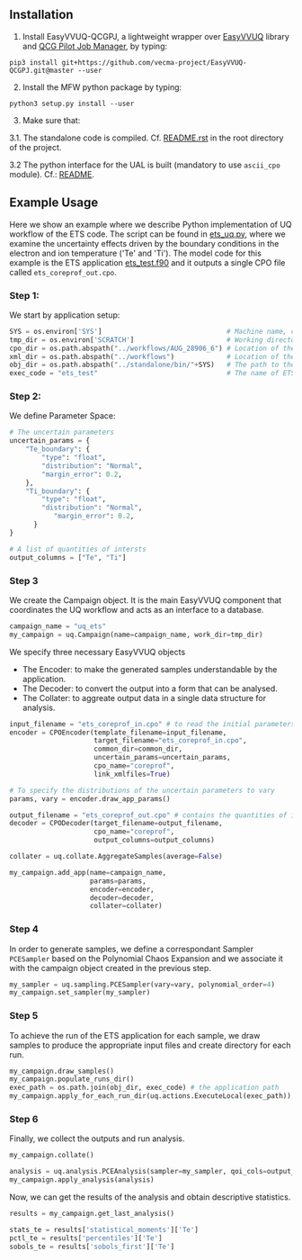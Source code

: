 ## Installation

1. Install EasyVVUQ-QCGPJ, a lightweight wrapper over [EasyVVUQ](https://easyvvuq.readthedocs.io/en/latest/installation.html) library and [QCG Pilot Job Manager](https://github.com/vecma-project/QCG-PilotJob), by typing:
```
pip3 install git+https://github.com/vecma-project/EasyVVUQ-QCGPJ.git@master --user
```

2. Install the MFW python package by typing:
```
python3 setup.py install --user
```

3. Make sure that:

3.1. The standalone code is compiled. Cf. [README.rst](https://github.com/vecma-ipp/MFW/blob/devel/README.rst) in the root directory of the project.

3.2 The python interface for the UAL is built (mandatory to use `ascii_cpo` module). Cf.: [README](https://github.com/vecma-ipp/MFW/tree/devel/ual/python_interface).


## Example Usage

Here we show an example where we describe Python implementation of UQ workflow of the ETS code. 
The script can be found in [ets_uq.py](https://github.com/vecma-ipp/MFW/blob/devel/uq/ets_uq.py), where we examine the uncertainty effects driven by the boundary conditions in the electron and ion temperature ('Te' and 'Ti'). 
The model code for this example is the ETS application [ets_test.f90](https://github.com/vecma-ipp/MFW/blob/devel/standalone/src/ets_test.f90) and it outputs a single CPO file called `ets_coreprof_out.cpo`.


### Step 1: 
We start by application setup:

```python
SYS = os.environ['SYS']                               # Machine name, cf. config file in the root folder.
tmp_dir = os.environ['SCRATCH']                       # Working directory: to be defined in .bashrc file.
cpo_dir = os.path.abspath("../workflows/AUG_28906_6") # Location of the CPO files.
xml_dir = os.path.abspath("../workflows")             # Location of the XML and XSD files.
obj_dir = os.path.abspath("../standalone/bin/"+SYS)   # The path to the application executables.
exec_code = "ets_test"                                # The name of ETS application.
```

### Step 2: 
We define Parameter Space: 

```python
# The uncertain parameters 
uncertain_params = {
    "Te_boundary": {
        "type": "float",
        "distribution": "Normal",
        "margin_error": 0.2,
    },
    "Ti_boundary": {
        "type": "float",
        "distribution": "Normal",
           "margin_error": 0.2,
      }
}

# A list of quantities of intersts
output_columns = ["Te", "Ti"] 
```


### Step 3
We create the Campaign object. It is the main EasyVVUQ component that coordinates the UQ workflow and acts as an interface to a database. 

```python
campaign_name = "uq_ets"
my_campaign = uq.Campaign(name=campaign_name, work_dir=tmp_dir)

```

We specify three necessary EasyVVUQ objects
- The Encoder: to make the generated samples understandable by the application.
- The Decoder: to convert the output into a form that can be analysed.
- The Collater: to aggreate output data in a single data structure for analysis.

```python
input_filename = "ets_coreprof_in.cpo" # to read the initial parameters and 
encoder = CPOEncoder(template_filename=input_filename,
                     target_filename="ets_coreprof_in.cpo",
                     common_dir=common_dir,
                     uncertain_params=uncertain_params,
                     cpo_name="coreprof",
                     link_xmlfiles=True)

# To specify the distributions of the uncertain parameters to vary
params, vary = encoder.draw_app_params()

output_filename = "ets_coreprof_out.cpo" # contains the quantities of interest values
decoder = CPODecoder(target_filename=output_filename,
                     cpo_name="coreprof",
                     output_columns=output_columns)

collater = uq.collate.AggregateSamples(average=False)

my_campaign.add_app(name=campaign_name,
                    params=params,
                    encoder=encoder,
                    decoder=decoder,
                    collater=collater)
```


### Step 4
In order to generate samples, we define a correspondant Sampler `PCESampler` based on the Polynomial Chaos Expansion and we associate it with the campaign object created in the previous step.

```python
my_sampler = uq.sampling.PCESampler(vary=vary, polynomial_order=4)
my_campaign.set_sampler(my_sampler)
```

### Step 5
To achieve the run of the ETS application for each sample, we draw samples to produce the appropriate input files
 and create directory for each run. 
```python
my_campaign.draw_samples()
my_campaign.populate_runs_dir()
exec_path = os.path.join(obj_dir, exec_code) # the application path
my_campaign.apply_for_each_run_dir(uq.actions.ExecuteLocal(exec_path))
```


### Step 6
Finally, we collect the outputs and run analysis.

```python
my_campaign.collate()

analysis = uq.analysis.PCEAnalysis(sampler=my_sampler, qoi_cols=output_columns)
my_campaign.apply_analysis(analysis)
```

Now, we can get the results of the analysis and obtain descriptive statistics.

```python
results = my_campaign.get_last_analysis()

stats_te = results['statistical_moments']['Te']
pctl_te = results['percentiles']['Te']
sobols_te = results['sobols_first']['Te']
```
